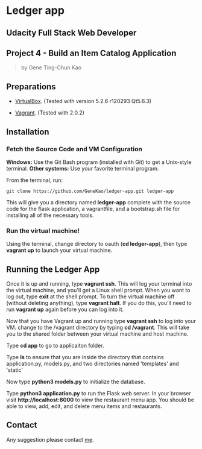 
# Ledger app 

## Udacity Full Stack Web Developer
## Project 4 - Build an Item Catalog Application

>by Gene Ting-Chun Kao




## Preparations

- [VirtualBox](https://www.virtualbox.org/wiki/Downloads). 
(Tested with version 5.2.6 r120293 Qt5.6.3)

- [Vagrant](https://www.vagrantup.com/downloads.html). 
(Tested with 2.0.2)


## Installation

### Fetch the Source Code and VM Configuration

**Windows:** Use the Git Bash program (installed with Git) to get a Unix-style terminal.
**Other systems:** Use your favorite terminal program.

From the terminal, run:

    git clone https://github.com/GeneKao/ledger-app.git ledger-app

This will give you a directory named **ledger-app** complete with the source code for the flask application, a vagrantfile, and a bootstrap.sh file for installing all of the necessary tools. 


### Run the virtual machine!

Using the terminal, change directory to oauth (**cd ledger-app**), then type **vagrant up** to launch your virtual machine.

## Running the Ledger App
Once it is up and running, type **vagrant ssh**. This will log your terminal into the virtual machine, and you'll get a Linux shell prompt. When you want to log out, type **exit** at the shell prompt.  To turn the virtual machine off (without deleting anything), type **vagrant halt**. If you do this, you'll need to run **vagrant up** again before you can log into it.


Now that you have Vagrant up and running type **vagrant ssh** to log into your VM.  change to the /vagrant directory by typing **cd /vagrant**. This will take you to the shared folder between your virtual machine and host machine.

Type **cd app** to go to applicaiton folder. 

Type **ls** to ensure that you are inside the directory that contains application.py, models.py, and two directories named 'templates' and 'static'

Now type **python3 models.py** to initialize the database.

Type **python3 application.py** to run the Flask web server. In your browser visit **http://localhost:8000** to view the restaurant menu app.  You should be able to view, add, edit, and delete menu items and restaurants.


## Contact
Any suggestion please contact [me](https://github.com/GeneKao).
